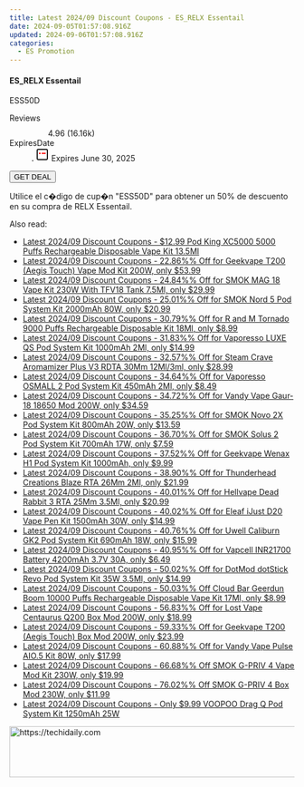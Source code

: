 ```yaml
---
title: Latest 2024/09 Discount Coupons - ES_RELX Essentail
date: 2024-09-05T01:57:08.916Z
updated: 2024-09-06T01:57:08.916Z
categories:
  - ES Promotion
---
```



<div class="max-w-4xl mx-auto grid grid-cols-1 lg:max-w-5xl lg:gap-x-20 lg:grid-cols-2">
  <div class="relative p-3 col-start-1 row-start-1 flex flex-col-reverse rounded-lg bg-gradient-to-t from-black/75 via-black/0 sm:bg-none sm:row-start-2 sm:p-0 lg:row-start-1">
    <h4 class="mt-1 text-lg font-semibold text-white sm:text-slate-900 md:text-2xl dark:sm:text-white">ES_RELX Essentail</h4>
    <p class="text-sm leading-4 font-medium text-white sm:text-slate-500 dark:sm:text-slate-400">ESS50D</p>
  </div>
  
  <div class="col-start-1 col-end-3 row-start-1 grid gap-4 sm:mb-6 sm:grid-cols-4 lg:col-start-2 lg:row-span-6 lg:row-end-6 lg:mb-0 lg:gap-6">
    
  </div>
  <dl class="row-start-2 mt-4 flex items-center text-xs font-medium sm:row-start-3 sm:mt-1 md:mt-2.5 lg:row-start-2">
    <dt class="sr-only">Reviews</dt>
    <dd class="flex items-center text-indigo-600 dark:text-indigo-400">
      <svg width="24" height="24" fill="none" aria-hidden="true" class="mr-1 stroke-current dark:stroke-indigo-500">
        <path d="m12 5 2 5h5l-4 4 2.103 5L12 16l-5.103 3L9 14l-4-4h5l2-5Z" stroke-width="2" stroke-linecap="round" stroke-linejoin="round" />
      </svg>
      <span>4.96 <span class="font-normal text-slate-400">(16.16k)</span></span>
    </dd>
    <dt class="sr-only">ExpiresDate</dt>
    <dd class="flex items-center">
      <svg width="2" height="2" aria-hidden="true" fill="currentColor" class="mx-3 text-slate-300">
        <circle cx="1" cy="1" r="1" />
      </svg>
      <svg width="24" height="24" viewBox="0 0 24 24" fill="none" stroke="currentColor" stroke-width="2">
        <rect x="3" y="3" width="18" height="18" rx="2" fill="#fff" />
        <path d="M6 10L18 10" stroke="red" stroke-width="2" fill="none" />
        <path d="M10 6L10 18" stroke="#fff" stroke-width="2" fill="none" />
      </svg>
      Expires June 30, 2025    </dd>
  </dl>
  <div class="col-start-1 row-start-3 mt-4 self-center sm:col-start-2 sm:row-span-2 sm:row-start-2 sm:mt-0 lg:col-start-1 lg:row-start-3 lg:row-end-4 lg:mt-6">
    <button type="button" onClick="javascript:window.open(decodeURIComponent('https%3A%2F%2Fwww.shareasale.com%2Fu.cfm%3Fd%3D1107210%26m%3D92020%26u%3D4338022'), '_blank');void(0);" class="rounded-lg bg-red-600 px-3 py-2 text-sm font-medium leading-6 text-white">GET DEAL</button>
  </div>
  <p class="col-start-1 mt-4 text-sm leading-6 sm:col-span-2 lg:col-span-1 lg:row-start-4 lg:mt-6 dark:text-slate-400">Utilice el c�digo de cup�n &quot;ESS50D&quot; para obtener un 50% de descuento en su compra de RELX Essentail. 
</p>
</div>
<span class="atpl-alsoreadstyle">Also read:</span>
<div><ul>
<li><a href="https://coupons.techidaily.com/coupon-928711-share-90958-sale/"><u>Latest 2024/09 Discount Coupons - $12.99 Pod King XC5000 5000 Puffs Rechargeable Disposable Vape Kit 13.5Ml</u></a></li>
<li><a href="https://coupons.techidaily.com/coupon-931573-share-90958-sale/"><u>Latest 2024/09 Discount Coupons - 22.86%% Off for Geekvape T200 (Aegis Touch) Vape Mod Kit 200W, only $53.99</u></a></li>
<li><a href="https://coupons.techidaily.com/coupon-921239-share-90958-sale/"><u>Latest 2024/09 Discount Coupons - 24.84%% Off for SMOK MAG 18 Vape Kit 230W With TFV18 Tank 7.5Ml, only $29.99</u></a></li>
<li><a href="https://coupons.techidaily.com/coupon-922358-share-90958-sale/"><u>Latest 2024/09 Discount Coupons - 25.01%% Off for SMOK Nord 5 Pod System Kit 2000mAh 80W, only $20.99</u></a></li>
<li><a href="https://coupons.techidaily.com/coupon-931576-share-90958-sale/"><u>Latest 2024/09 Discount Coupons - 30.79%% Off for R and M Tornado 9000 Puffs Rechargeable Disposable Kit 18Ml, only $8.99</u></a></li>
<li><a href="https://coupons.techidaily.com/coupon-929358-share-90958-sale/"><u>Latest 2024/09 Discount Coupons - 31.83%% Off for Vaporesso LUXE QS Pod System Kit 1000mAh 2Ml, only $14.99</u></a></li>
<li><a href="https://coupons.techidaily.com/coupon-920596-share-90958-sale/"><u>Latest 2024/09 Discount Coupons - 32.57%% Off for Steam Crave Aromamizer Plus V3 RDTA 30Mm 12Ml/3ml, only $28.99</u></a></li>
<li><a href="https://coupons.techidaily.com/coupon-920918-share-90958-sale/"><u>Latest 2024/09 Discount Coupons - 34.64%% Off for Vaporesso OSMALL 2 Pod System Kit 450mAh 2Ml, only $8.49</u></a></li>
<li><a href="https://coupons.techidaily.com/coupon-901522-share-90958-sale/"><u>Latest 2024/09 Discount Coupons - 34.72%% Off for Vandy Vape Gaur-18 18650 Mod 200W, only $34.59</u></a></li>
<li><a href="https://coupons.techidaily.com/coupon-925254-share-90958-sale/"><u>Latest 2024/09 Discount Coupons - 35.25%% Off for SMOK Novo 2X Pod System Kit 800mAh 20W, only $13.59</u></a></li>
<li><a href="https://coupons.techidaily.com/coupon-921235-share-90958-sale/"><u>Latest 2024/09 Discount Coupons - 36.70%% Off for SMOK Solus 2 Pod System Kit 700mAh 17W, only $7.59</u></a></li>
<li><a href="https://coupons.techidaily.com/coupon-904014-share-90958-sale/"><u>Latest 2024/09 Discount Coupons - 37.52%% Off for Geekvape Wenax H1 Pod System Kit 1000mAh, only $9.99</u></a></li>
<li><a href="https://coupons.techidaily.com/coupon-912154-share-90958-sale/"><u>Latest 2024/09 Discount Coupons - 38.90%% Off for Thunderhead Creations Blaze RTA 26Mm 2Ml, only $21.99</u></a></li>
<li><a href="https://coupons.techidaily.com/coupon-915303-share-90958-sale/"><u>Latest 2024/09 Discount Coupons - 40.01%% Off for Hellvape Dead Rabbit 3 RTA 25Mm 3.5Ml, only $20.99</u></a></li>
<li><a href="https://coupons.techidaily.com/coupon-902959-share-90958-sale/"><u>Latest 2024/09 Discount Coupons - 40.02%% Off for Eleaf iJust D20 Vape Pen Kit 1500mAh 30W, only $14.99</u></a></li>
<li><a href="https://coupons.techidaily.com/coupon-901892-share-90958-sale/"><u>Latest 2024/09 Discount Coupons - 40.76%% Off for Uwell Caliburn GK2 Pod System Kit 690mAh 18W, only $15.99</u></a></li>
<li><a href="https://coupons.techidaily.com/coupon-933468-share-90958-sale/"><u>Latest 2024/09 Discount Coupons - 40.95%% Off for Vapcell INR21700 Battery 4200mAh 3.7V 30A, only $6.49</u></a></li>
<li><a href="https://coupons.techidaily.com/coupon-929032-share-90958-sale/"><u>Latest 2024/09 Discount Coupons - 50.02%% Off for DotMod dotStick Revo Pod System Kit 35W 3.5Ml, only $14.99</u></a></li>
<li><a href="https://coupons.techidaily.com/coupon-929696-share-90958-sale/"><u>Latest 2024/09 Discount Coupons - 50.03%% Off Cloud Bar Geerdun Boom 10000 Puffs Rechargeable Disposable Vape Kit 17Ml, only $8.99</u></a></li>
<li><a href="https://coupons.techidaily.com/coupon-921237-share-90958-sale/"><u>Latest 2024/09 Discount Coupons - 56.83%% Off for Lost Vape Centaurus Q200 Box Mod 200W, only $18.99</u></a></li>
<li><a href="https://coupons.techidaily.com/coupon-931572-share-90958-sale/"><u>Latest 2024/09 Discount Coupons - 59.33%% Off for Geekvape T200 (Aegis Touch) Box Mod 200W, only $23.99</u></a></li>
<li><a href="https://coupons.techidaily.com/coupon-928013-share-90958-sale/"><u>Latest 2024/09 Discount Coupons - 60.88%% Off for Vandy Vape Pulse AIO.5 Kit 80W, only $17.99</u></a></li>
<li><a href="https://coupons.techidaily.com/coupon-907093-share-90958-sale/"><u>Latest 2024/09 Discount Coupons - 66.68%% Off SMOK G-PRIV 4 Vape Mod Kit 230W, only $19.99</u></a></li>
<li><a href="https://coupons.techidaily.com/coupon-907094-share-90958-sale/"><u>Latest 2024/09 Discount Coupons - 76.02%% Off SMOK G-PRIV 4 Box Mod 230W, only $11.99</u></a></li>
<li><a href="https://coupons.techidaily.com/coupon-913252-share-90958-sale/"><u>Latest 2024/09 Discount Coupons - Only $9.99 VOOPOO Drag Q Pod System Kit 1250mAh 25W</u></a></li>
</ul></div>

<ins class="adsbygoogle"
      style="display:block"
      data-ad-client="ca-pub-7571918770474297"
      data-ad-slot="8358498916"
      data-ad-format="auto"
      data-full-width-responsive="true"></ins>
<!-- affiliate ads begin -->
<a href="https://aligracehair.sjv.io/c/5597632/2036501/19272" target="_top" id="2036501">
  <img src="//a.impactradius-go.com/display-ad/19272-2036501" border="0" alt="https://techidaily.com" width="728" height="90"/>
</a>
<img height="0" width="0" src="https://aligracehair.sjv.io/i/5597632/2036501/19272" style="position:absolute;visibility:hidden;" border="0" />
<!-- affiliate ads end -->